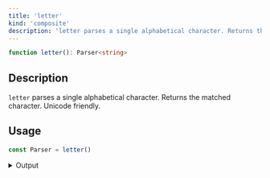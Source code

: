 ```yaml
---
title: 'letter'
kind: 'composite'
description: 'letter parses a single alphabetical character. Returns the matched character. Unicode friendly.'
---
```


```typescript {{ withLineNumbers: false }}
function letter(): Parser<string>
```

## Description

`letter` parses a single alphabetical character. Returns the matched character. Unicode friendly.

## Usage

```typescript
const Parser = letter()
```

<details>
  <summary>Output</summary>

  ### Success

  ```typescript
  run(Parser).with('X')

  {
    isOk: true,
    pos: 1,
    value: 'X'
  }
  ```

  ```typescript
  run(Parser).with('こ')

  {
    isOk: true,
    pos: 1,
    value: 'こ'
  }
  ```

  ### Failure

  ```typescript
  run(Parser).with('8')

  {
    isOk: false,
    pos: 0,
    expected: 'letter'
  }
  ```
</details>

